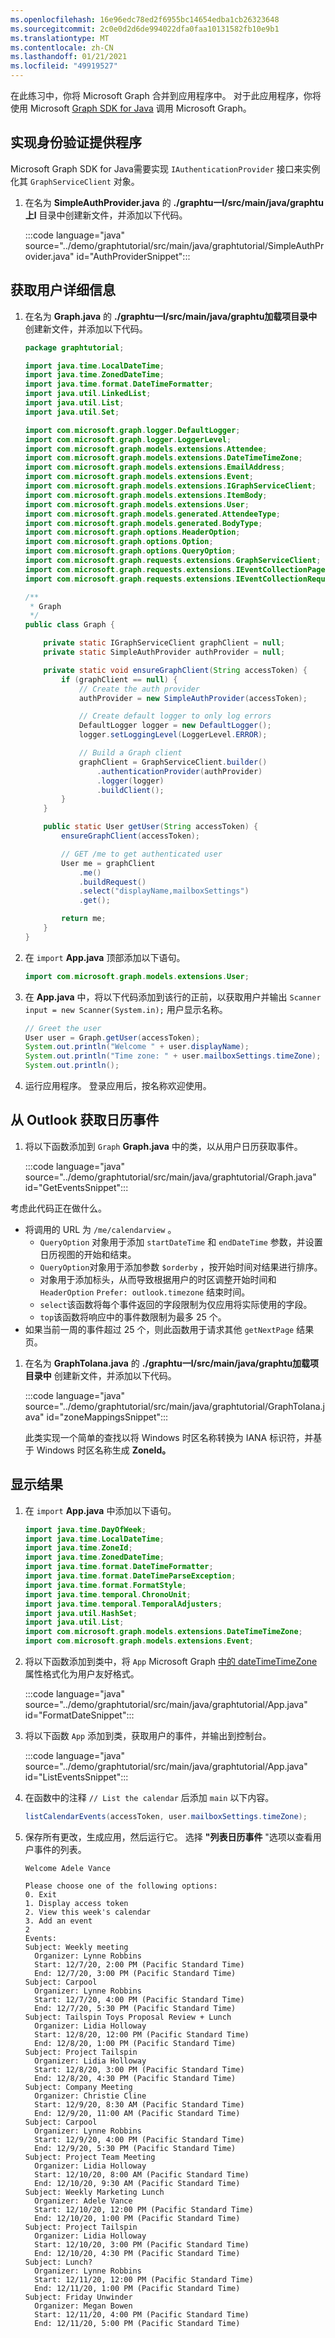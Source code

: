 ```yaml
---
ms.openlocfilehash: 16e96edc78ed2f6955bc14654edba1cb26323648
ms.sourcegitcommit: 2c0e0d2d6de994022dfa0faa10131582fb10e9b1
ms.translationtype: MT
ms.contentlocale: zh-CN
ms.lasthandoff: 01/21/2021
ms.locfileid: "49919527"
---
```

<!-- markdownlint-disable MD002 MD041 -->

在此练习中，你将 Microsoft Graph 合并到应用程序中。 对于此应用程序，你将使用 Microsoft [Graph SDK for Java](https://github.com/microsoftgraph/msgraph-sdk-java) 调用 Microsoft Graph。

## <a name="implement-an-authentication-provider"></a>实现身份验证提供程序

Microsoft Graph SDK for Java需要实现 `IAuthenticationProvider` 接口来实例化其 `GraphServiceClient` 对象。

1. 在名为 **SimpleAuthProvider.java** 的 **./graphtu一l/src/main/java/graphtu上l** 目录中创建新文件，并添加以下代码。

    :::code language="java" source="../demo/graphtutorial/src/main/java/graphtutorial/SimpleAuthProvider.java" id="AuthProviderSnippet":::

## <a name="get-user-details"></a>获取用户详细信息

1. 在名为 **Graph.java** 的 **./graphtu一l/src/main/java/graphtu加载项目录中** 创建新文件，并添加以下代码。

    ```java
    package graphtutorial;

    import java.time.LocalDateTime;
    import java.time.ZonedDateTime;
    import java.time.format.DateTimeFormatter;
    import java.util.LinkedList;
    import java.util.List;
    import java.util.Set;

    import com.microsoft.graph.logger.DefaultLogger;
    import com.microsoft.graph.logger.LoggerLevel;
    import com.microsoft.graph.models.extensions.Attendee;
    import com.microsoft.graph.models.extensions.DateTimeTimeZone;
    import com.microsoft.graph.models.extensions.EmailAddress;
    import com.microsoft.graph.models.extensions.Event;
    import com.microsoft.graph.models.extensions.IGraphServiceClient;
    import com.microsoft.graph.models.extensions.ItemBody;
    import com.microsoft.graph.models.extensions.User;
    import com.microsoft.graph.models.generated.AttendeeType;
    import com.microsoft.graph.models.generated.BodyType;
    import com.microsoft.graph.options.HeaderOption;
    import com.microsoft.graph.options.Option;
    import com.microsoft.graph.options.QueryOption;
    import com.microsoft.graph.requests.extensions.GraphServiceClient;
    import com.microsoft.graph.requests.extensions.IEventCollectionPage;
    import com.microsoft.graph.requests.extensions.IEventCollectionRequestBuilder;

    /**
     * Graph
     */
    public class Graph {

        private static IGraphServiceClient graphClient = null;
        private static SimpleAuthProvider authProvider = null;

        private static void ensureGraphClient(String accessToken) {
            if (graphClient == null) {
                // Create the auth provider
                authProvider = new SimpleAuthProvider(accessToken);

                // Create default logger to only log errors
                DefaultLogger logger = new DefaultLogger();
                logger.setLoggingLevel(LoggerLevel.ERROR);

                // Build a Graph client
                graphClient = GraphServiceClient.builder()
                    .authenticationProvider(authProvider)
                    .logger(logger)
                    .buildClient();
            }
        }

        public static User getUser(String accessToken) {
            ensureGraphClient(accessToken);

            // GET /me to get authenticated user
            User me = graphClient
                .me()
                .buildRequest()
                .select("displayName,mailboxSettings")
                .get();

            return me;
        }
    }
    ```

1. 在 `import` **App.java** 顶部添加以下语句。

    ```java
    import com.microsoft.graph.models.extensions.User;
    ```

1. 在 **App.java** 中，将以下代码添加到该行的正前，以获取用户并输出 `Scanner input = new Scanner(System.in);` 用户显示名称。

    ```java
    // Greet the user
    User user = Graph.getUser(accessToken);
    System.out.println("Welcome " + user.displayName);
    System.out.println("Time zone: " + user.mailboxSettings.timeZone);
    System.out.println();
    ```

1. 运行应用程序。 登录应用后，按名称欢迎使用。

## <a name="get-calendar-events-from-outlook"></a>从 Outlook 获取日历事件

1. 将以下函数添加到 `Graph` **Graph.java** 中的类，以从用户日历获取事件。

    :::code language="java" source="../demo/graphtutorial/src/main/java/graphtutorial/Graph.java" id="GetEventsSnippet":::

考虑此代码正在做什么。

- 将调用的 URL 为 `/me/calendarview` 。
  - `QueryOption` 对象用于添加 `startDateTime` 和 `endDateTime` 参数，并设置日历视图的开始和结束。
  - `QueryOption`对象用于添加参数 `$orderby` ，按开始时间对结果进行排序。
  - 对象用于添加标头，从而导致根据用户的时区调整开始时间和 `HeaderOption` `Prefer: outlook.timezone` 结束时间。
  - `select`该函数将每个事件返回的字段限制为仅应用将实际使用的字段。
  - `top`该函数将响应中的事件数限制为最多 25 个。
- 如果当前一周的事件超过 25 个，则此函数用于请求其他 `getNextPage` 结果页。

1. 在名为 **GraphToIana.java** 的 **./graphtu一l/src/main/java/graphtu加载项目录中** 创建新文件，并添加以下代码。

    :::code language="java" source="../demo/graphtutorial/src/main/java/graphtutorial/GraphToIana.java" id="zoneMappingsSnippet":::

    此类实现一个简单的查找以将 Windows 时区名称转换为 IANA 标识符，并基于 Windows 时区名称生成 **ZoneId。**

## <a name="display-the-results"></a>显示结果

1. 在 `import` **App.java** 中添加以下语句。

    ```java
    import java.time.DayOfWeek;
    import java.time.LocalDateTime;
    import java.time.ZoneId;
    import java.time.ZonedDateTime;
    import java.time.format.DateTimeFormatter;
    import java.time.format.DateTimeParseException;
    import java.time.format.FormatStyle;
    import java.time.temporal.ChronoUnit;
    import java.time.temporal.TemporalAdjusters;
    import java.util.HashSet;
    import java.util.List;
    import com.microsoft.graph.models.extensions.DateTimeTimeZone;
    import com.microsoft.graph.models.extensions.Event;
    ```

1. 将以下函数添加到类中，将 `App` Microsoft Graph [中的 dateTimeTimeZone](/graph/api/resources/datetimetimezone?view=graph-rest-1.0) 属性格式化为用户友好格式。

    :::code language="java" source="../demo/graphtutorial/src/main/java/graphtutorial/App.java" id="FormatDateSnippet":::

1. 将以下函数 `App` 添加到类，获取用户的事件，并输出到控制台。

    :::code language="java" source="../demo/graphtutorial/src/main/java/graphtutorial/App.java" id="ListEventsSnippet":::

1. 在函数中的注释 `// List the calendar` 后添加 `main` 以下内容。

    ```java
    listCalendarEvents(accessToken, user.mailboxSettings.timeZone);
    ```

1. 保存所有更改，生成应用，然后运行它。 选择 **"列表日历事件** "选项以查看用户事件的列表。

    ```Shell
    Welcome Adele Vance

    Please choose one of the following options:
    0. Exit
    1. Display access token
    2. View this week's calendar
    3. Add an event
    2
    Events:
    Subject: Weekly meeting
      Organizer: Lynne Robbins
      Start: 12/7/20, 2:00 PM (Pacific Standard Time)
      End: 12/7/20, 3:00 PM (Pacific Standard Time)
    Subject: Carpool
      Organizer: Lynne Robbins
      Start: 12/7/20, 4:00 PM (Pacific Standard Time)
      End: 12/7/20, 5:30 PM (Pacific Standard Time)
    Subject: Tailspin Toys Proposal Review + Lunch
      Organizer: Lidia Holloway
      Start: 12/8/20, 12:00 PM (Pacific Standard Time)
      End: 12/8/20, 1:00 PM (Pacific Standard Time)
    Subject: Project Tailspin
      Organizer: Lidia Holloway
      Start: 12/8/20, 3:00 PM (Pacific Standard Time)
      End: 12/8/20, 4:30 PM (Pacific Standard Time)
    Subject: Company Meeting
      Organizer: Christie Cline
      Start: 12/9/20, 8:30 AM (Pacific Standard Time)
      End: 12/9/20, 11:00 AM (Pacific Standard Time)
    Subject: Carpool
      Organizer: Lynne Robbins
      Start: 12/9/20, 4:00 PM (Pacific Standard Time)
      End: 12/9/20, 5:30 PM (Pacific Standard Time)
    Subject: Project Team Meeting
      Organizer: Lidia Holloway
      Start: 12/10/20, 8:00 AM (Pacific Standard Time)
      End: 12/10/20, 9:30 AM (Pacific Standard Time)
    Subject: Weekly Marketing Lunch
      Organizer: Adele Vance
      Start: 12/10/20, 12:00 PM (Pacific Standard Time)
      End: 12/10/20, 1:00 PM (Pacific Standard Time)
    Subject: Project Tailspin
      Organizer: Lidia Holloway
      Start: 12/10/20, 3:00 PM (Pacific Standard Time)
      End: 12/10/20, 4:30 PM (Pacific Standard Time)
    Subject: Lunch?
      Organizer: Lynne Robbins
      Start: 12/11/20, 12:00 PM (Pacific Standard Time)
      End: 12/11/20, 1:00 PM (Pacific Standard Time)
    Subject: Friday Unwinder
      Organizer: Megan Bowen
      Start: 12/11/20, 4:00 PM (Pacific Standard Time)
      End: 12/11/20, 5:00 PM (Pacific Standard Time)
    ```
